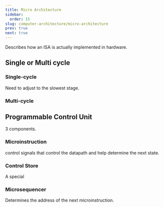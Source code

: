 ```yaml
---
title: Micro Architecture
sidebar:
  order: 15
slug: computer-architecture/micro-architecture
prev: true
next: true
---
```


Describes how an ISA is actually implemented in hardware.

## Single or Multi cycle
### Single-cycle

Need to adjust to the slowest stage.

### Multi-cycle

## Programmable Control Unit

3 components.

### Microinstruction

control signals that control the datapath and help determine the
next state.

### Control Store

A special 

### Microsequencer

Determines the address of the next microinstruction.
